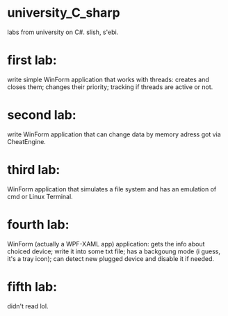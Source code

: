 # university_C_sharp
labs from university on C#.
slish, s'ebi.

# first lab:
  write simple WinForm application that works with threads:
      creates and closes them;
      changes their priority;
      tracking if threads are active or not.
      
# second lab:
  write WinForm application that can change data by memory adress got via CheatEngine.
# third lab:
  WinForm application that simulates a file system and has an emulation of cmd or Linux Terminal.
# fourth lab:
  WinForm (actually a WPF-XAML app) application:
    gets the info about choiced device;
    write it into some txt file;
    has a backgoung mode (i guess, it's a tray icon);
    can detect new plugged device and disable it if needed.
# fifth lab:
  didn't read lol.
